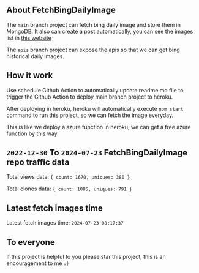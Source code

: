 ## About FetchBingDailyImage

The `main` branch project can fetch bing daily image and store them in MongoDB.
It also can create a post automatically, you can see the images list in [this website](https://oursalbum.netlify.app)

The `apis` branch project can expose the apis so that we can get bing historical daily images.

## How it work

Use schedule Github Action to automatically update readme.md file to trigger the Github Action to deploy main branch project to heroku.

After deploying in heroku, heroku will automatically execute `npm start` command to run this project, so we can fetch the image everyday.

This is like we deploy a azure function in heroku, we can get a free azure function by this way.

## `2022-12-30` To `2024-07-23` FetchBingDailyImage repo traffic data

Total views data: `{ count: 1670, uniques: 380 }`

Total clones data: `{ count: 1085, uniques: 791 }`

## Latest fetch images time

Latest fetch images time: `2024-07-23 08:17:37`

## To everyone

If this project is helpful to you please star this project, this is an encouragement to me `:)`



